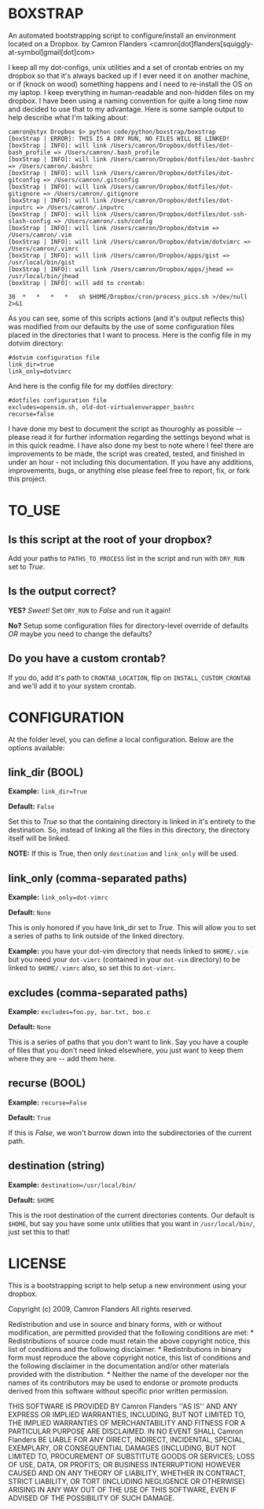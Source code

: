 BOXSTRAP
========

An automated bootstrapping script to configure/install an environment located on a Dropbox.
by Camron Flanders <camron[dot]flanders[squiggly-at-symbol]gmail[dot]com>

I keep all my dot-configs, unix utilities and a set of crontab entries on my dropbox so that it's always backed up if I ever need it on another machine, or if (knock on wood) something happens and I need to re-install the OS on my laptop. I keep everything in human-readable and non-hidden files on my dropbox. I have been using a naming convention for quite a long time now and decided to use that to my advantage. Here is some sample output to help describe what I'm talking about:

    camron@styx Dropbox $> python code/python/boxstrap/boxstrap 
    [boxStrap | ERROR]: THIS IS A DRY RUN, NO FILES WILL BE LINKED!
    [boxStrap | INFO]: will link /Users/camron/Dropbox/dotfiles/dot-bash_profile => /Users/camron/.bash_profile
    [boxStrap | INFO]: will link /Users/camron/Dropbox/dotfiles/dot-bashrc => /Users/camron/.bashrc
    [boxStrap | INFO]: will link /Users/camron/Dropbox/dotfiles/dot-gitconfig => /Users/camron/.gitconfig
    [boxStrap | INFO]: will link /Users/camron/Dropbox/dotfiles/dot-gitignore => /Users/camron/.gitignore
    [boxStrap | INFO]: will link /Users/camron/Dropbox/dotfiles/dot-inputrc => /Users/camron/.inputrc
    [boxStrap | INFO]: will link /Users/camron/Dropbox/dotfiles/dot-ssh-slash-config => /Users/camron/.ssh/config
    [boxStrap | INFO]: will link /Users/camron/Dropbox/dotvim => /Users/camron/.vim
    [boxStrap | INFO]: will link /Users/camron/Dropbox/dotvim/dotvimrc => /Users/camron/.vimrc
    [boxStrap | INFO]: will link /Users/camron/Dropbox/apps/gist => /usr/local/bin/gist
    [boxStrap | INFO]: will link /Users/camron/Dropbox/apps/jhead => /usr/local/bin/jhead
    [boxStrap | INFO]: will add to crontab:

    30	*	*	*	*	sh $HOME/Dropbox/cron/process_pics.sh >/dev/null 2>&1

As you can see, some of this scripts actions (and it's output reflects this) was modified from our defaults by the use of some configuration files placed in the directories that I want to process. Here is the config file in my dotvim directory:

    #dotvim configuration file
    link_dir=true
    link_only=dotvimrc

And here is the config file for my dotfiles directory:

    #dotfiles configuration file
    excludes=opensim.sh, old-dot-virtualenvwrapper_bashrc
    recurse=false

I have done my best to document the script as thouroghly as possible -- please read it for further information regarding the settings beyond what is in this quick readme. I have also done my best to note where I feel there are improvements to be made, the script was created, tested, and finished in under an hour - not including this documentation. If you have any additions, improvements, bugs, or anything else please feel free to report, fix, or fork this project.

TO_USE
======

Is this script at the root of your dropbox?
-------------------------------------------

Add your paths to `PATHS_TO_PROCESS` list in the script and run with `DRY_RUN` set to *True*.

Is the output correct?
----------------------

**YES?** *Sweet!* Set `DRY_RUN` to *False* and run it again!

**No?** Setup some configuration files for directory-level override of defaults *OR* maybe you need to change the defaults?

Do you have a custom crontab?
-----------------------------

If you do, add it's path to `CRONTAB_LOCATION`, flip on `INSTALL_CUSTOM_CRONTAB` and we'll add it to your system crontab.

CONFIGURATION
=============

At the folder level, you can define a local configuration. Below are the options available:

link_dir **(BOOL)**
-------------------

**Example:** `link_dir=True`

**Default:** `False`

Set this to *True* so that the containing directory is linked in it's entirety to the destination. So, instead of linking all the files in this directory, the directory itself will be linked. 

**NOTE:** If this is True, then only `destination` and `link_only` will be used.

link_only **(comma-separated paths)**
-------------------------------------

**Example:** `link_only=dot-vimrc`

**Default:** `None`

This is only honored if you have link_dir set to *True*. This will allow you to set a series of paths to link outside of the linked directory. 

**Example:** you have your dot-vim directory that needs linked to `$HOME/.vim` but you need your `dot-vimrc` (contained in your `dot-vim` directory) to be linked to `$HOME/.vimrc` also, so set this to `dot-vimrc`.

excludes **(comma-separated paths)**
-------------------------------------

**Example:** `excludes=foo.py, bar.txt, boo.c`

**Default:** `None`

This is a series of paths that you don't want to link. Say you have a couple of files that you don't need linked elsewhere, you just want to keep them where they are -- add them here.

recurse **(BOOL)**
------------------

**Example:** `recurse=False`

**Default:** `True`

If this is *False*, we won't burrow down into the subdirectories of the current path.

destination **(string)**
------------------------

**Example:** `destination=/usr/local/bin/`

**Default:** `$HOME`

This is the root destination of the current directories contents. Our default is `$HOME`, but say you have some unix utilities that you want in `/usr/local/bin/`, just set this to that!

LICENSE
=======

This is a bootstrapping script to help setup a new environment using your dropbox.

Copyright (c) 2009, Camron Flanders
All rights reserved.

Redistribution and use in source and binary forms, with or without
modification, are permitted provided that the following conditions are met:
    * Redistributions of source code must retain the above copyright
      notice, this list of conditions and the following disclaimer.
    * Redistributions in binary form must reproduce the above copyright
      notice, this list of conditions and the following disclaimer in the
      documentation and/or other materials provided with the distribution.
    * Neither the name of the developer nor the
      names of its contributors may be used to endorse or promote products
      derived from this software without specific prior written permission.

THIS SOFTWARE IS PROVIDED BY Camron Flanders ''AS IS'' AND ANY
EXPRESS OR IMPLIED WARRANTIES, INCLUDING, BUT NOT LIMITED TO, THE IMPLIED
WARRANTIES OF MERCHANTABILITY AND FITNESS FOR A PARTICULAR PURPOSE ARE
DISCLAIMED. IN NO EVENT SHALL Camron Flanders BE LIABLE FOR ANY
DIRECT, INDIRECT, INCIDENTAL, SPECIAL, EXEMPLARY, OR CONSEQUENTIAL DAMAGES
(INCLUDING, BUT NOT LIMITED TO, PROCUREMENT OF SUBSTITUTE GOODS OR SERVICES;
LOSS OF USE, DATA, OR PROFITS; OR BUSINESS INTERRUPTION) HOWEVER CAUSED AND
ON ANY THEORY OF LIABILITY, WHETHER IN CONTRACT, STRICT LIABILITY, OR TORT
(INCLUDING NEGLIGENCE OR OTHERWISE) ARISING IN ANY WAY OUT OF THE USE OF THIS
SOFTWARE, EVEN IF ADVISED OF THE POSSIBILITY OF SUCH DAMAGE.
